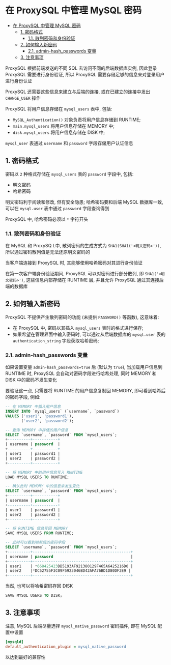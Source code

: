 # 在 ProxySQL 中管理 MySQL 密码

- [在 ProxySQL 中管理 MySQL 密码](#在-proxysql-中管理-mysql-密码)
  - [1. 密码格式](#1-密码格式)
    - [1.1. 散列密码和身份验证](#11-散列密码和身份验证)
  - [2. 如何输入新密码](#2-如何输入新密码)
    - [2.1. admin-hash\_passwords 变量](#21-admin-hash_passwords-变量)
  - [3. 注意事项](#3-注意事项)

ProxySQL 根据前端发送的不同 SQL 去访问不同的后端数据库实例, 因此登录 ProxySQL 需要进行身份验证, 所以 ProxySQL 需要存储足够的信息来对登录用户进行身份认证

ProxySQL 还需要这些信息来建立与后端的连接, 或在已建立的连接中发出 `CHANGE_USER` 操作

ProxySQL 将用户信息存储在 `mysql_users` 表中, 包括:

- `MySQL_Authentication()` 对象负责将用户信息存储到 RUNTIME;
- `main.mysql_users` 将用户信息存储在 MEMORY 中;
- `disk.mysql_users` 将用户信息存储在 DISK 中;

`mysql_user` 表通过 `username` 和 `password` 字段存储用户认证信息

## 1. 密码格式

密码以 `2` 种格式存储在 `mysql_users` 表的 `password` 字段中, 包括:

- 明文密码
- 哈希密码

明文密码利于阅读和修改, 但有安全隐患; 哈希密码要和后端 MySQL 数据库一致, 可以在 `mysql.user` 表中通过 `password` 字段查询得到

ProxySQL 中, 哈希密码必须以 `*` 字符开头

### 1.1. 散列密码和身份验证

在 MySQL 和 ProxySQ L中, 散列密码的生成方式为 `SHA1(SHA1('<明文密码>'))`, 所以通过密码散列值是无法还原明文密码的

当客户端连接到 ProxySQL 时, 其能够使用哈希密码对其进行身份验证

在第一次客户端身份验证期间, ProxySQL 可以对密码进行部分散列, 即 `SHA1('<明文密码>')`, 这些信息内部存储在 RUNTIME 层, 并且允许 ProxySQL 通过其连接后端的数据库

## 2. 如何输入新密码

ProxySQL 不提供产生散列密码的功能 (未提供 `PASSWORD()` 等函数), 这意味着:

- 在 ProxySQL 中, 密码以其插入 `mysql_users` 表时的格式进行保存;
- 如果希望在管理界面中输入密码时, 可以通过从后端数据库的 `mysql.user` 表的 `authentication_string` 字段获取哈希密码;

### 2.1. admin-hash_passwords 变量

如果设置变量 `admin-hash_passwords=true` 后 (默认为 `true`), 当加载用户信息到 RUNTIME 时, ProxySQL 会自动对密码字段进行哈希处理, 同时 MEMORY 和 DISK 中的密码不发生变化

要验证这一点, 只需要将 RUNTIME 的用户信息复制回 MEMORY, 即可看到哈希后的密码字段, 例如:

```sql
-- 在 MEMORY 中插入用户信息
INSERT INTO `mysql_users` (`username`, `password`)
VALUES ('user1', 'password1'),
       ('user2', 'password2');

-- 查询 MEMORY 中存储的用户信息
SELECT `username`, `password` FROM `mysql_users`;
+----------+-----------+
| username | password  |
+----------+-----------+
| user1    | password1 |
| user2    | password2 |
+----------+-----------+

-- 将 MEMORY 中的用户信息写入 RUNTIME
LOAD MYSQL USERS TO RUNTIME;

-- 确认此时 MEMORY 中的信息未发生变化
SELECT `username`, `password` FROM `mysql_users`;
+----------+-----------+
| username | password  |
+----------+-----------+
| user1    | password1 |
| user2    | password2 |
+----------+-----------+

-- 将 RUNTIME 信息写回 MEMORY
SAVE MYSQL USERS FROM RUNTIME;

-- 此时可以看到哈希后的密码字段
SELECT `username`, `password` FROM `mysql_users`;
+----------+-------------------------------------------+
| username | password                                  |
+----------+-------------------------------------------+
| user1    | *668425423DB5193AF921380129F465A6425216D0 |
| user2    |*DC52755F3C09F5923046BD42AFA76BD1D80DF2E9 |
+----------+-------------------------------------------+
```

当然, 也可以将哈希密码存回 DISK

```sql
SAVE MYSQL USERS TO DISK;
```

## 3. 注意事项

注意, MySQL 后端尽量选择 `mysql_native_password` 密码插件, 即在 MySQL 配置中设置

```ini
[mysqld]
default_authentication_plugin = mysql_native_password
```

以达到最好的兼容性

